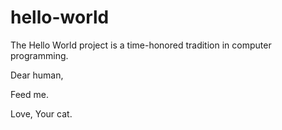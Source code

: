 # hello-world
The Hello World project is a time-honored tradition in computer programming.

Dear human,

Feed me.

Love,
Your cat.
